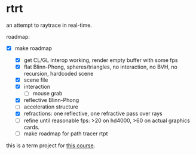 # rtrt

an attempt to raytrace in real-time.

roadmap:

- [x] make roadmap

	- [x] get CL/GL interop working, render empty buffer with some fps
	- [x] flat Blinn-Phong, spheres/triangles, no interaction, no BVH, no recursion, hardcoded scene
	- [x] scene file
	- [x] interaction
		- [ ] mouse grab
	- [x] reflective Blinn-Phong
	- [ ] acceleration structure
	- [x] refractions: one reflective, one refractive pass over rays
	- [ ] refine until reasonable fps: >20 on hd4000, >60 on actual graphics cards.
	- [ ] make roadmap for path tracer rtpt

this is a term project for [this course][795].

[795]: https://catalog.metu.edu.tr/course.php?prog=571&course_code=5710795
